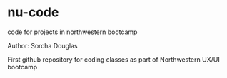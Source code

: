# nu-code
code for projects in northwestern bootcamp


Author: Sorcha Douglas

First github repository for coding classes as part of Northwestern UX/UI bootcamp